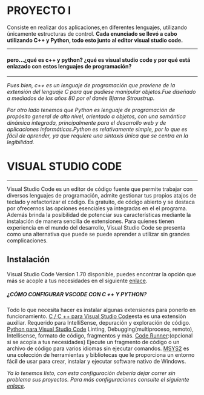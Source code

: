 # PROYECTO I
Consiste en realizar dos aplicaciones,en diferentes lenguajes, utilizando únicamente estructuras de control.
**Cada enunciado se llevó a cabo utilizando C++ y Python, todo esto junto al editor visual studio code.**
****
#### pero...¿qué es c++ y python?  ¿qué es visual studio code y por qué está enlazado con estos lenguajes de programación?
****
*Pues bien, c++ es un lenguaje de programación que proviene de la extensión del lenguaje C para que pudiese manipular objetos.Fue diseñado a mediados de los años 80 por el danés Bjarne Stroustrup.*

*Por otro lado tenemos que Python es lenguaje de programación de propósito general de alto nivel, orientado a objetos, con una semántica dinámica integrada, principalmente para el desarrollo web y de aplicaciones informáticas.Python es relativamente simple, por lo que es fácil de aprender, ya que requiere una sintaxis única que se centra en la legibilidad.*

# VISUAL STUDIO CODE 
***
Visual Studio Code es un editor de código fuente que permite trabajar con diversos lenguajes de programación, admite gestionar tus propios atajos de teclado y refactorizar el código. Es gratuito, de código abierto y se destaca por ofrecernos las opciones esenciales ya integradas en el el programa. Además brinda la posibilidad de potenciar sus características mediante la instalación de manera sencilla de extensiones. Para quienes tienen experiencia en el mundo del desarrollo, Visual Studio Code se presenta como una alternativa que puede se puede aprender a utilizar sin grandes complicaciones.

## Instalación
Visual Studio Code Version 1.70 disponible, puedes encontrar la opción que más se acople a tus necesidades en el siguiente [enlace](https://code.visualstudio.com/download).

##### ¿CÓMO CONFIGURAR VSCODE CON C ++ Y PYTHON?

Todo lo que necesita hacer es instalar algunas extensiones para ponerlo en funcionamiento.
[C / C ++ para Visual Studio Code](https://marketplace.visualstudio.com/items?itemName=ms-vscode.cpptools)esta es una extensión auxiliar. Requerido para IntelliSense, depuración y exploración de código.
[Python para Visual Studio Code](https://marketplace.visualstudio.com/items?itemName=ms-python.python) Linting, Debugging(multiproceso, remoto), Intellisense, formato de código, fragmentos y más.
[Code Runner](https://marketplace.visualstudio.com/items?itemName=formulahendry.code-runner):(opcional si se acopla a tus necesidades) Ejecute un fragmento de código o un archivo de código para varios idiomas sin ejecutar comandos.
[MSYS2](https://www.msys2.org/) es una colección de herramientas y bibliotecas que le proporciona un entorno fácil de usar para crear, instalar y ejecutar software nativo de Windows.

*Ya lo tenemos listo, con esta configuración debería dejar correr sin problema sus proyectos. Para más configuraciones consulte el siguiente [enlace](https://code.visualstudio.com/docs/cpp/launch-json-reference).*



